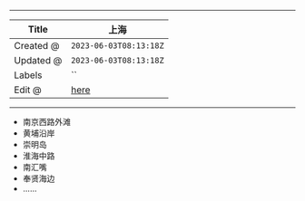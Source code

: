 -----

| Title     | 上海                                              |
| --------- | ----------------------------------------------- |
| Created @ | `2023-06-03T08:13:18Z`                          |
| Updated @ | `2023-06-03T08:13:18Z`                          |
| Labels    | \`\`                                            |
| Edit @    | [here](https://github.com/junxnone/t/issues/27) |

-----

  - 南京西路外滩
  - 黄埔沿岸
  - 崇明岛
  - 淮海中路
  - 南汇嘴
  - 奉贤海边
  - ......
